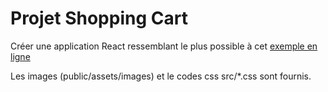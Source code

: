 # Projet Shopping Cart

Créer une application React ressemblant le plus possible à cet 
<a href="https://shopmatecr-ul.netlify.app/">exemple en ligne</a>
       
Les images (public/assets/images) et le codes css src/*.css sont fournis.

